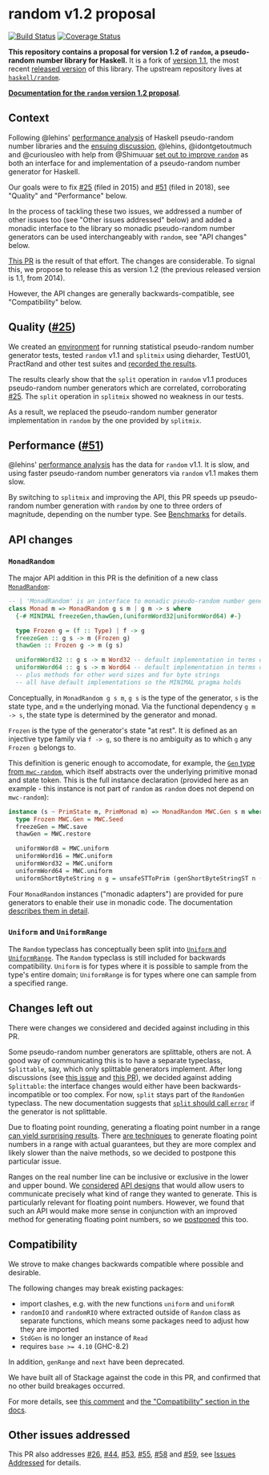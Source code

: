 # random v1.2 proposal

[![Build Status](https://secure.travis-ci.org/idontgetoutmuch/random.svg?v1.2-proposal)](http://travis-ci.org/idontgetoutmuch/random)
[![Coverage Status](https://coveralls.io/repos/github/idontgetoutmuch/random/badge.svg?branch=v1.2-proposal)](https://coveralls.io/github/idontgetoutmuch/random?branch=v1.2-proposal)

**This repository contains a proposal for version 1.2 of `random`, a
pseudo-random number library for Haskell.** It is a fork of [version
1.1][upstream-1.1], the most recent [released version][hackage] of this
library. The upstream repository lives at [`haskell/random`][upstream].

[**Documentation for the `random` version 1.2 proposal**][haddock].

[hackage]: https://hackage.haskell.org/package/random
[haddock]: https://htmlpreview.github.io/?https://raw.githubusercontent.com/idontgetoutmuch/random/haddock-preview/doc/index.html
[upstream-1.1]: https://github.com/haskell/random/tree/v1.1/
[upstream]: https://github.com/haskell/random/

## Context

Following @lehins' [performance analysis][analysis] of Haskell pseudo-random number libraries and the [ensuing discussion][analysis-discussion], @lehins, @idontgetoutmuch and @curiousleo with help from @Shimuuar [set out to improve `random`][announcement] as both an interface for and implementation of a pseudo-random number generator for Haskell.

Our goals were to fix [#25][issue-25] (filed in 2015) and [#51][issue-51] (filed in 2018), see "Quality" and "Performance" below.

In the process of tackling these two issues, we addressed a number of other issues too (see "Other issues addressed" below) and added a monadic interface to the library so monadic pseudo-random number generators can be used interchangeably with `random`, see "API changes" below.

[This PR](this-pr) is the result of that effort. The changes are considerable. To signal this, we propose to release this as version 1.2 (the previous released version is 1.1, from 2014).

However, the API changes are generally backwards-compatible, see "Compatibility" below.

## Quality ([#25][issue-25])

We created an [environment][quality-repo] for running statistical pseudo-random number generator tests, tested `random` v1.1 and `splitmix` using dieharder, TestU01, PractRand and other test suites and [recorded the results][quality-results].

The results clearly show that the `split` operation in `random` v1.1 produces pseudo-random number generators which are correlated, corroborating [#25][issue-25]. The `split` operation in `splitmix` showed no weakness in our tests.

As a result, we replaced the pseudo-random number generator implementation in `random` by the one provided by `splitmix`.

## Performance ([#51][issue-51])

@lehins' [performance analysis][analysis] has the data for `random` v1.1. It is slow, and using faster pseudo-random number generators via `random` v1.1 makes them slow.

By switching to `splitmix` and improving the API, this PR speeds up pseudo-random number generation with `random` by one to three orders of magnitude, depending on the number type. See [Benchmarks][benchmarks] for details.

## API changes

### `MonadRandom`

The major API addition in this PR is the definition of a new class [`MonadRandom`][class-monadrandom]:

```haskell
-- | 'MonadRandom' is an interface to monadic pseudo-random number generators.
class Monad m => MonadRandom g s m | g m -> s where
  {-# MINIMAL freezeGen,thawGen,(uniformWord32|uniformWord64) #-}

  type Frozen g = (f :: Type) | f -> g
  freezeGen :: g s -> m (Frozen g)
  thawGen :: Frozen g -> m (g s)

  uniformWord32 :: g s -> m Word32 -- default implementation in terms of uniformWord64
  uniformWord64 :: g s -> m Word64 -- default implementation in terms of uniformWord32
  -- plus methods for other word sizes and for byte strings
  -- all have default implementations so the MINIMAL pragma holds
```

Conceptually, in `MonadRandom g s m`, `g s` is the type of the generator, `s` is the state type, and `m` the underlying monad. Via the functional dependency `g m -> s`, the state type is determined by the generator and monad.

`Frozen` is the type of the generator's state "at rest". It is defined as an injective type family via `f -> g`, so there is no ambiguity as to which `g` any `Frozen g` belongs to.

This definition is generic enough to accomodate, for example, the [`Gen` type from `mwc-random`][mwc-random-gen], which itself abstracts over the underlying primitive monad and state token. This is the full instance declaration (provided here as an example - this instance is not part of `random` as `random` does not depend on `mwc-random`):

```haskell
instance (s ~ PrimState m, PrimMonad m) => MonadRandom MWC.Gen s m where
  type Frozen MWC.Gen = MWC.Seed
  freezeGen = MWC.save
  thawGen = MWC.restore

  uniformWord8 = MWC.uniform
  uniformWord16 = MWC.uniform
  uniformWord32 = MWC.uniform
  uniformWord64 = MWC.uniform
  uniformShortByteString n g = unsafeSTToPrim (genShortByteStringST n (MWC.uniform g))
```

Four `MonadRandom` instances ("monadic adapters") are provided for pure generators to enable their use in monadic code. The documentation [describes them in detail][pure-gen].

### `Uniform` and `UniformRange`

The `Random` typeclass has conceptually been split into [`Uniform` and `UniformRange`][uniform-vs-uniformrange]. The `Random` typeclass is still included for backwards compatibility. `Uniform` is for types where it is possible to sample from the type's entire domain; `UniformRange` is for types where one can sample from a specified range.

## Changes left out

There were changes we considered and decided against including in this PR.

Some pseudo-random number generators are splittable, others are not. A good way of communicating this is to have a separate typeclass, `Splittable`, say, which only splittable generators implement. After long discussions (see [this issue][split-issue] and [this PR][split-pr]), we decided against adding `Splittable`: the interface changes would either have been backwards-incompatible or too complex. For now, `split` stays part of the `RandomGen` typeclass. The new documentation suggests that [`split` should call `error`][split-docs] if the generator is not splittable.

Due to floating point rounding, generating a floating point number in a range [can yield surprising results][fp-caveats]. There [are techniques][fp-issue] to generate floating point numbers in a range with actual guarantees, but they are more complex and likely slower than the naive methods, so we decided to postpone this particular issue.

Ranges on the real number line can be inclusive or exclusive in the lower and upper bound. We [considered][clusivity-issue] [API designs][clusivity-pr] that would allow users to communicate precisely what kind of range they wanted to generate. This is particularly relevant for floating point numbers. However, we found that such an API would make more sense in conjunction with an improved method for generating floating point numbers, so we [postponed][clusivity-postponed] this too.

## Compatibility

We strove to make changes backwards compatible where possible and desirable.

The following changes may break existing packages:

- import clashes, e.g. with the new functions `uniform` and `uniformR`
- `randomIO` and `randomRIO` where extracted outside of `Random` class as separate functions, which means some packages need to adjust how they are imported
- `StdGen` is no longer an instance of `Read`
- requires `base >= 4.10` (GHC-8.2)

In addition, `genRange` and `next` have been deprecated.

We have built all of Stackage against the code in this PR, and confirmed that no other build breakages occurred.

For more details, see [this comment][compatibility-comment] and [the "Compatibility" section in the docs][compatibility].

## Other issues addressed

This PR also addresses [#26][issue-26], [#44][issue-44], [#53][issue-53], [#55][issue-55], [#58][issue-58] and [#59][issue-59], see [Issues Addressed][issues-addressed] for details.

[analysis]: https://alexey.kuleshevi.ch/blog/2019/12/21/random-benchmarks/
[analysis-discussion]: https://www.reddit.com/r/haskell/comments/edr9n4/random_benchmarks/
[announcement]: https://mail.haskell.org/pipermail/libraries/2020-February/030261.html
[benchmarks]: https://github.com/idontgetoutmuch/random/blob/v1.2-proposal/CHANGELOG.md#benchmarks
[class-monadrandom]: https://htmlpreview.github.io/?https://raw.githubusercontent.com/idontgetoutmuch/random/haddock-preview/doc/System-Random-Monad.html#t:MonadRandom
[class-uniform]: https://htmlpreview.github.io/?https://raw.githubusercontent.com/idontgetoutmuch/random/haddock-preview/doc/System-Random-Monad.html#t:Uniform
[class-uniformrange]: https://htmlpreview.github.io/?https://raw.githubusercontent.com/idontgetoutmuch/random/haddock-preview/doc/System-Random-Monad.html#t:UniformRange
[clusivity-issue]: https://github.com/idontgetoutmuch/random/issues/113
[clusivity-postponed]: https://github.com/idontgetoutmuch/random/issues/113#issuecomment-624041080
[clusivity-pr]: https://github.com/idontgetoutmuch/random/pull/104
[compatibility]: https://htmlpreview.github.io/?https://raw.githubusercontent.com/idontgetoutmuch/random/haddock-preview/doc/System-Random.html#g:6
[compatibility-comment]: https://github.com/haskell/random/pull/61#issuecomment-628173793
[fp-issue]: https://github.com/idontgetoutmuch/random/issues/105
[fp-caveats]: https://htmlpreview.github.io/?https://raw.githubusercontent.com/idontgetoutmuch/random/haddock-preview/doc/System-Random-Monad.html#g:14
[issue-25]: https://github.com/haskell/random/issues/25
[issue-26]: https://github.com/haskell/random/issues/26
[issue-44]: https://github.com/haskell/random/issues/44
[issue-51]: https://github.com/haskell/random/issues/51
[issue-53]: https://github.com/haskell/random/issues/53
[issue-55]: https://github.com/haskell/random/issues/55
[issue-58]: https://github.com/haskell/random/issues/58
[issue-59]: https://github.com/haskell/random/issues/59
[issues-addressed]: https://github.com/idontgetoutmuch/random/blob/v1.2-proposal/CHANGELOG.md#issues-addressed
[mwc-random-gen]: https://hackage.haskell.org/package/mwc-random-0.14.0.0/docs/System-Random-MWC.html#t:Gen
[pure-gen]: https://htmlpreview.github.io/?https://raw.githubusercontent.com/idontgetoutmuch/random/haddock-preview/doc/System-Random-Monad.html#g:5
[quality-repo]: https://github.com/tweag/random-quality
[quality-results]: https://github.com/tweag/random-quality/tree/master/results
[random-monad]: https://htmlpreview.github.io/?https://raw.githubusercontent.com/idontgetoutmuch/random/haddock-preview/doc/System-Random-Monad.html
[split-docs]: https://htmlpreview.github.io/?https://raw.githubusercontent.com/idontgetoutmuch/random/haddock-preview/doc/System-Random.html#v:split
[split-issue]: https://github.com/idontgetoutmuch/random/issues/7
[split-pr]: https://github.com/idontgetoutmuch/random/pull/9
[this-pr]: https://github.com/haskell/random/pull/61
[uniform-vs-uniformrange]: https://htmlpreview.github.io/?https://raw.githubusercontent.com/idontgetoutmuch/random/haddock-preview/doc/System-Random-Monad.html#g:10

